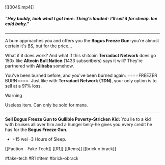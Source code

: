 ![[0049.mp4]]

##### *"Hey buddy, look what I got here. Thing's loaded- I'll sell it for cheap. Ice cold baby."*
***
A bum approaches you and offers you the **Bogus Freeze Gun**-you're almost certain it's BS, but for the price...

What if it does work? And what if this shitcoin **Terradact Network** does go 150x like **Altcoin Bull Nation** (1433 subscribers) says it will? They're partnered with **Alibaba** somehow.

You've been burned before, and you've been burned again: ====FREEZER BURN====. Just like with **Terradact Network (TDN)**, your only option is to sell at a 97% loss.

> [!warning] 
> Useless item. Can only be sold for mana. 

***
**Sell Bogus Freeze Gun to Gullible Poverty-Stricken Kid:** You lie to a kid with bruises all over him and a hunger belly-he gives you every credit he has for the **Bogus Freeze Gun**. 
* +15 wei -3 Hours of Sleep.

[[Faction - Fake Tech]]
[[R1]]
[[Items]]
[[brick o brack]]

#fake-tech #R1 #item #brick-obrack 
